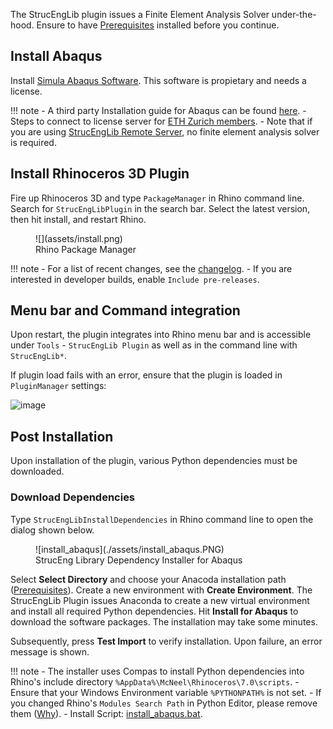The StrucEngLib plugin issues a Finite Element Analysis Solver under-the-hood.  Ensure to have [Prerequisites](./prerequisites.md) installed before you continue.

## Install Abaqus
Install [Simula Abaqus Software](https://www.3ds.com/products-services/simulia/products/abaqus/). This software is propietary and needs a license. 

!!! note
    - A third party Installation guide for Abaqus can be found [here](https://web.archive.org/web/20220718103200/https://deviceanalytics.com/install-abaqus-on-windows/).
    - Steps to connect to license server for [ETH Zurich members](eth_zurich_members.md).
    - Note that if you are using [StrucEngLib Remote Server](https://strucenglib.ethz.ch/strucenglib_plugin/server/), no finite element analysis solver is required.


## Install Rhinoceros 3D Plugin
Fire up Rhinoceros 3D and type `PackageManager` in Rhino command line. Search for `StrucEngLibPlugin`
in the search bar. Select the latest version, then hit install, and restart
Rhino.

<figure markdown>
  ![](assets/install.png)
  <figcaption>Rhino Package Manager</figcaption>
</figure>


!!! note
    - For a list of recent changes, see the [changelog](https://github.com/kfmResearch-NumericsTeam/StrucEng_Library_Plug_in/blob/master/CHANGELOG). 
    - If you are interested in developer builds, enable `Include pre-releases`.


## Menu bar and Command integration
Upon restart, the plugin integrates into Rhino menu bar and is accessible under `Tools` - `StrucEngLib Plugin` as well as in the command line with `StrucEngLib*`.

If plugin load fails with an error, ensure that the plugin is loaded in `PluginManager` settings:  

![image](https://user-images.githubusercontent.com/2311941/206239991-0800a332-0b85-4005-a3de-16ababcd698f.png)

## Post Installation
Upon installation of the plugin, various Python dependencies must be downloaded.


### Download Dependencies

Type `StrucEngLibInstallDependencies` in Rhino command line to open the dialog shown below.

<figure markdown>
![install_abaqus](./assets/install_abaqus.PNG)
<figcaption>StrucEng Library Dependency Installer for Abaqus</figcaption>
</figure>

Select __Select Directory__ and choose your Anacoda installation path ([Prerequisites](../prerequisites)).
Create a new environment with __Create Environment__. The StrucEngLib Plugin issues Anaconda to create a new virtual environment and
install all required Python dependencies. Hit __Install for Abaqus__ to download the software packages. The installation may take some minutes.

Subsequently, press __Test Import__ to verify installation. Upon failure, an error message is shown.



!!! note
    - The installer uses Compas to install Python dependencies into Rhino's include directory `%AppData%\McNeel\Rhinoceros\7.0\scripts`. 
    - Ensure that your Windows Environment variable `%PYTHONPATH%` is not set.
    - If you changed Rhino's `Modules Search Path` in Python Editor, please remove them ([Why](https://web.archive.org/save/https://compas.dev/compas_fea/latest/gettingstarted/installation.html)).
    - Install Script: [install_abaqus.bat](https://github.com/kfmResearch-NumericsTeam/StrucEng_Library_Plug_in/blob/master/StrucEngLib/EmbeddedResources/install_abaqus.bat).


 
